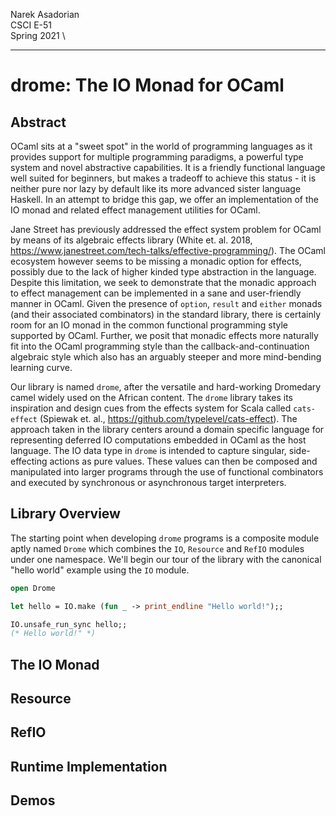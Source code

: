 Narek Asadorian \
CSCI E-51 \
Spring 2021 \

---

# drome: The IO Monad for OCaml

## Abstract

OCaml sits at a "sweet spot" in the world of programming languages as it provides support for multiple programming paradigms, a powerful type system and novel abstractive capabilities. It is a friendly functional language well suited for beginners, but makes a tradeoff to achieve this status - it is neither pure nor lazy by default like its more advanced sister language Haskell. In an attempt to bridge this gap, we offer an implementation of the IO monad and related effect management utilities for OCaml.

Jane Street has previously addressed the effect system problem for OCaml by means of its algebraic effects library (White et. al. 2018, https://www.janestreet.com/tech-talks/effective-programming/). The OCaml ecosystem however seems to be missing a monadic option for effects, possibly due to the lack of higher kinded type abstraction in the language. Despite this limitation, we seek to demonstrate that the monadic approach to effect management can be implemented in a sane and user-friendly manner in OCaml. Given the presence of `option`, `result` and `either` monads (and their associated combinators) in the standard library, there is certainly room for an IO monad in the common functional programming style supported by OCaml. Further, we posit that monadic effects more naturally fit into the OCaml programming style than the callback-and-continuation algebraic style which also has an arguably steeper and more mind-bending learning curve.

Our library is named `drome`, after the versatile and hard-working Dromedary camel widely used on the African content. The `drome` library takes its inspiration and design cues from the effects system for Scala called `cats-effect` (Spiewak et. al., https://github.com/typelevel/cats-effect). The approach taken in the library centers around a domain specific language for representing deferred IO computations embedded in OCaml as the host language. The IO data type in `drome` is intended to capture singular, side-effecting actions as pure values. These values can then be composed and manipulated into larger programs through the use of functional combinators and executed by synchronous or asynchronous target interpreters.

## Library Overview

The starting point when developing `drome` programs is a composite module aptly named `Drome` which combines the `IO`, `Resource` and `RefIO` modules under one namespace. We'll begin our tour of the library with the canonical "hello world" example using the `IO` module.

```ocaml
open Drome

let hello = IO.make (fun _ -> print_endline "Hello world!");;

IO.unsafe_run_sync hello;;
(* Hello world!" *)


```

## The IO Monad

## Resource

## RefIO

## Runtime Implementation

## Demos
